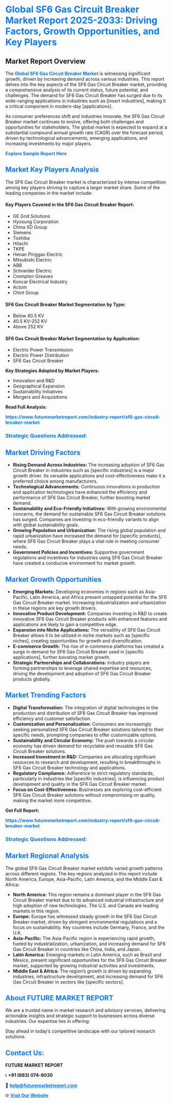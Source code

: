 <h1 style="color: #007BFF;">Global SF6 Gas Circuit Breaker Market Report 2025-2033: Driving Factors, Growth Opportunities, and Key Players</h1>

<section id="overview">
<h2>Market Report Overview</h2>
<p>The <a href="https://www.futuremarketreport.com/industry-report/sf6-gas-circuit-breaker-market" style="color: #007BFF; text-decoration: none;"><strong>Global SF6 Gas Circuit Breaker Market</strong></a> is witnessing significant growth, driven by increasing demand across various industries. This report delves into the key aspects of the SF6 Gas Circuit Breaker market, providing a comprehensive analysis of its current status, future potential, and challenges. The demand for SF6 Gas Circuit Breaker has surged due to its wide-ranging applications in industries such as [insert industries], making it a critical component in modern-day [applications].</p>
<p>As consumer preferences shift and industries innovate, the SF6 Gas Circuit Breaker market continues to evolve, offering both challenges and opportunities for stakeholders. The global market is expected to expand at a substantial compound annual growth rate (CAGR) over the forecast period, driven by technological advancements, emerging applications, and increasing investments by major players.</p>
</section>

<section id="overview">
<p><a href="https://www.futuremarketreport.com/request-sample/reportId=128428" style="color: #007BFF; text-decoration: none;"><strong>Explore Sample Report Here</strong></a></p>
</section>

<section id="key-players">
<h2 style="color: #007BFF;">Market Key Players Analysis</h2>
<p>The SF6 Gas Circuit Breaker market is characterized by intense competition among key players striving to capture a larger market share. Some of the leading companies in the market include:</p>
<h4>Key Players Covered in the SF6 Gas Circuit Breaker Report:</h4>
<ul><li>GE Grid Solutions</li><li>Hyosung Corporation</li><li>China XD Group</li><li>Siemens</li><li>Toshiba</li><li>Hitachi</li><li>TKPE</li><li>Henan Pinggao Electric</li><li>Mitsubishi Electric</li><li>ABB</li><li>Schneider Electric</li><li>Crompton Greaves</li><li>Koncar Electrical Industry</li><li>Actom</li><li>Chint Group</li></ul>
<h4>SF6 Gas Circuit Breaker Market Segmentation by Type:</h4>
<ul><li>Below 40.5 KV</li><li>40.5 KV-252 KV</li><li>Above 252 KV</li></ul>

<h4>SF6 Gas Circuit Breaker Market Segmentation by Application:</h4>
<ul><li>Electric Power Transmission</li><li>Electric Power Distribution</li><li>SF6 Gas Circuit Breaker</li></ul>
<p><strong>Key Strategies Adopted by Market Players:</strong></p>
<ul>
<li>Innovation and R&D</li>
<li>Geographical Expansion</li>
<li>Sustainability Initiatives</li>
<li>Mergers and Acquisitions</li>
</ul>
</section>

<section>
<p><strong>Read Full Analysis: </strong></p><a href="https://www.futuremarketreport.com/industry-report/sf6-gas-circuit-breaker-market" style="color: #007BFF; text-decoration: none;"><strong>https://www.futuremarketreport.com/industry-report/sf6-gas-circuit-breaker-market</strong></a>
<h3 style="color: #007BFF;">Strategic Questions Addressed:</h3>
</section>

<section id="driving-factors">
<h2 style="color: #007BFF;">Market Driving Factors</h2>
<ul>
<li><strong>Rising Demand Across Industries:</strong> The increasing adoption of SF6 Gas Circuit Breaker in industries such as [specific industries] is a major growth driver. Its versatile applications and cost-effectiveness make it a preferred choice among manufacturers.</li>
<li><strong>Technological Advancements:</strong> Continuous innovations in production and application technologies have enhanced the efficiency and performance of SF6 Gas Circuit Breaker, further boosting market demand.</li>
<li><strong>Sustainability and Eco-Friendly Initiatives:</strong> With growing environmental concerns, the demand for sustainable SF6 Gas Circuit Breaker solutions has surged. Companies are investing in eco-friendly variants to align with global sustainability goals.</li>
<li><strong>Growing Population and Urbanization:</strong> The rising global population and rapid urbanization have increased the demand for [specific products], where SF6 Gas Circuit Breaker plays a vital role in meeting consumer needs.</li>
<li><strong>Government Policies and Incentives:</strong> Supportive government regulations and incentives for industries using SF6 Gas Circuit Breaker have created a conducive environment for market growth.</li>
</ul>
</section>

<section id="growth-opportunities">
<h2 style="color: #007BFF;">Market Growth Opportunities</h2>
<ul>
<li><strong>Emerging Markets:</strong> Developing economies in regions such as Asia-Pacific, Latin America, and Africa present untapped potential for the SF6 Gas Circuit Breaker market. Increasing industrialization and urbanization in these regions are key growth drivers.</li>
<li><strong>Innovative Product Development:</strong> Companies investing in R&D to create innovative SF6 Gas Circuit Breaker products with enhanced features and applications are likely to gain a competitive edge.</li>
<li><strong>Expansion into Niche Applications:</strong> The versatility of SF6 Gas Circuit Breaker allows it to be utilized in niche markets such as [specific niches], creating opportunities for growth and diversification.</li>
<li><strong>E-commerce Growth:</strong> The rise of e-commerce platforms has created a surge in demand for SF6 Gas Circuit Breaker used in [specific applications], further boosting market growth.</li>
<li><strong>Strategic Partnerships and Collaborations:</strong> Industry players are forming partnerships to leverage shared expertise and resources, driving the development and adoption of SF6 Gas Circuit Breaker products globally.</li>
</ul>
</section>

<section id="trending-factors">
<h2 style="color: #007BFF;">Market Trending Factors</h2>
<ul>
<li><strong>Digital Transformation:</strong> The integration of digital technologies in the production and distribution of SF6 Gas Circuit Breaker has improved efficiency and customer satisfaction.</li>
<li><strong>Customization and Personalization:</strong> Consumers are increasingly seeking personalized SF6 Gas Circuit Breaker solutions tailored to their specific needs, prompting companies to offer customizable options.</li>
<li><strong>Sustainability and Circular Economy:</strong> The push towards a circular economy has driven demand for recyclable and reusable SF6 Gas Circuit Breaker solutions.</li>
<li><strong>Increased Investment in R&D:</strong> Companies are allocating significant resources to research and development, resulting in breakthroughs in SF6 Gas Circuit Breaker technology and applications.</li>
<li><strong>Regulatory Compliance:</strong> Adherence to strict regulatory standards, particularly in industries like [specific industries], is influencing product development and quality in the SF6 Gas Circuit Breaker market.</li>
<li><strong>Focus on Cost-Effectiveness:</strong> Businesses are exploring cost-efficient SF6 Gas Circuit Breaker solutions without compromising on quality, making the market more competitive.</li>
</ul>
</section>

<section>
<p><strong>Get Full Report: </strong></p><a href="https://www.futuremarketreport.com/industry-report/sf6-gas-circuit-breaker-market" style="color: #007BFF; text-decoration: none;"><strong>https://www.futuremarketreport.com/industry-report/sf6-gas-circuit-breaker-market</strong></a>
<h3 style="color: #007BFF;">Strategic Questions Addressed:</h3>
</section>


<section id="regional-analysis">
<h2 style="color: #007BFF;">Market Regional Analysis</h2>
<p>The global SF6 Gas Circuit Breaker market exhibits varied growth patterns across different regions. The key regions analyzed in this report include North America, Europe, Asia-Pacific, Latin America, and the Middle East & Africa:</p>
<ul>
<li><strong>North America:</strong> This region remains a dominant player in the SF6 Gas Circuit Breaker market due to its advanced industrial infrastructure and high adoption of new technologies. The U.S. and Canada are leading markets in this region.</li>
<li><strong>Europe:</strong> Europe has witnessed steady growth in the SF6 Gas Circuit Breaker market, driven by stringent environmental regulations and a focus on sustainability. Key countries include Germany, France, and the U.K.</li>
<li><strong>Asia-Pacific:</strong> The Asia-Pacific region is experiencing rapid growth, fueled by industrialization, urbanization, and increasing demand for SF6 Gas Circuit Breaker in countries like China, India, and Japan.</li>
<li><strong>Latin America:</strong> Emerging markets in Latin America, such as Brazil and Mexico, present significant opportunities for the SF6 Gas Circuit Breaker market, supported by growing industrial activities and investments.</li>
<li><strong>Middle East & Africa:</strong> The region’s growth is driven by expanding industries, infrastructure development, and increasing demand for SF6 Gas Circuit Breaker in sectors like [specific sectors].</li>
</ul>
</section>

<footer>
<h2 style="color: #007BFF;">About FUTURE MARKET REPORT</h2>
<p>We are a trusted name in market research and advisory services, delivering actionable insights and strategic support to businesses across diverse industries. Our expertise lies in offering:</p>

<p>Stay ahead in today’s competitive landscape with our tailored research solutions.</p>

<h2 style="color: #007BFF;">Contact Us:</h2>
<p><strong>FUTURE MARKET REPORT</strong></p>
<p>📞 <strong>+91 (883) 074-8030</strong></p>
<p>📧 <strong><a href="mailto:help@futuremarketreport.com" style="color: #007BFF;">help@futuremarketreport.com</a></strong></p>
<p>🌐 <strong><a href="https://www.futuremarketreport.com/" style="color: #007BFF;">Visit Our Website</a></strong></p>
</footer>